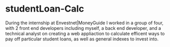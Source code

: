 # studentLoan-Calc

During the internship at Envestnet|MoneyGuide I worked in a group of four, with 2 front end developers including myself,
a back end developer, and a technical analyst on creating a web appliaction to calculate efficent ways to pay off particular student loans,
as well as general indexes to invest into.
